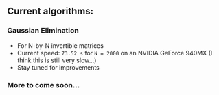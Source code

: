 ## Current algorithms:
### Gaussian Elimination
* For N-by-N invertible matrices
* Current speed: `73.52 s` for `N = 2000` on an NVIDIA GeForce 940MX (I think this is still very slow...)
* Stay tuned for improvements
### More to come soon...

